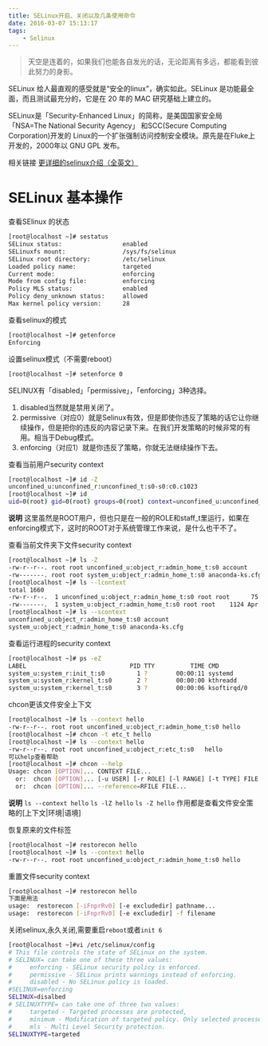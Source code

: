 ```yaml
---
title: SELinux开启、关闭以及几条使用命令
date: 2016-03-07 15:13:17
tags:
    - Selinux
---
```


> 天空是连着的，如果我们也能各自发光的话，无论距离有多远，都能看到彼此努力的身影。

SELinux 给人最直观的感受就是“安全的linux”，确实如此。SELinux 是功能最全面，而且测试最充分的，它是在 20 年的 MAC 研究基础上建立的。

<!-- more -->

SELinux是「Security-Enhanced Linux」的简称，是美国国家安全局「NSA=The National Security Agency」 和SCC(Secure Computing Corporation)开发的 Linux的一个扩张强制访问控制安全模块。原先是在Fluke上开发的，2000年以 GNU GPL 发布。

相关链接 [更详细的selinux介绍（全英文）](http://selinuxproject.org/page/Main_Page)

# SELinux 基本操作

查看SElinux 的状态
``` bash
[root@localhost ~]# sestatus
SELinux status:                 enabled
SELinuxfs mount:                /sys/fs/selinux
SELinux root directory:         /etc/selinux
Loaded policy name:             targeted
Current mode:                   enforcing
Mode from config file:          enforcing
Policy MLS status:              enabled
Policy deny_unknown status:     allowed
Max kernel policy version:      28
```

查看selinux的模式
``` bash
[root@localhost ~]# getenforce
Enforcing
```

设置selinux模式（不需要reboot）
``` bash
[root@localhost ~]# setenforce 0
```

SELINUX有「disabled」「permissive」，「enforcing」3种选择。
  1. disabled当然就是禁用关闭了。
  2. permissive（对应0）就是Selinux有效，但是即使你违反了策略的话它让你继续操作，但是把你的违反的内容记录下来。在我们开发策略的时候非常的有用。相当于Debug模式。
  3. enforcing（对应1）就是你违反了策略，你就无法继续操作下去。

查看当前用户security context
``` bash
[root@localhost ~]# id -Z
unconfined_u:unconfined_r:unconfined_t:s0-s0:c0.c1023
[root@localhost ~]# id
uid=0(root) gid=0(root) groups=0(root) context=unconfined_u:unconfined_r:unconfined_t:s0-s0:c0.c1023
```
**说明** 这里虽然是ROOT用户，但也只是在一般的ROLE和staff_t里运行，如果在enforcing模式下，这时的ROOT对于系统管理工作来说，是什么也干不了。

查看当前文件夹下文件security context
``` bash
[root@localhost ~]# ls -Z
-rw-r--r--. root root unconfined_u:object_r:admin_home_t:s0 account
-rw-------. root root system_u:object_r:admin_home_t:s0 anaconda-ks.cfg
[root@localhost ~]# ls --lcontext
total 1660
-rw-r--r--.  1 unconfined_u:object_r:admin_home_t:s0 root root      75 May  3 09:34 account
-rw-------.  1 system_u:object_r:admin_home_t:s0 root root    1124 Apr 17 07:17 anaconda-ks.cfg
[root@localhost ~]# ls --scontext
unconfined_u:object_r:admin_home_t:s0 account
system_u:object_r:admin_home_t:s0 anaconda-ks.cfg
```

查看运行进程的security context
``` bash
[root@localhost ~]# ps -eZ
LABEL                             PID TTY          TIME CMD
system_u:system_r:init_t:s0         1 ?        00:00:11 systemd
system_u:system_r:kernel_t:s0       2 ?        00:00:00 kthreadd
system_u:system_r:kernel_t:s0       3 ?        00:00:06 ksoftirqd/0
```

chcon更该文件安全上下文
``` bash
[root@localhost ~]# ls --context hello 
-rw-r--r--. root root unconfined_u:object_r:admin_home_t:s0 hello
[root@localhost ~]# chcon -t etc_t hello 
[root@localhost ~]# ls --context hello 
-rw-r--r--. root root unconfined_u:object_r:etc_t:s0   hello
可以help查看帮助
[root@localhost ~]# chcon --help
Usage: chcon [OPTION]... CONTEXT FILE...
  or:  chcon [OPTION]... [-u USER] [-r ROLE] [-l RANGE] [-t TYPE] FILE...
  or:  chcon [OPTION]... --reference=RFILE FILE...
```
**说明** `ls --context hello`   `ls -lZ hello`  `ls -Z hello` 作用都是查看文件安全策略的[上下文|环境|语境]


恢复原来的文件标签
``` bash
[root@localhost ~]# restorecon hello
[root@localhost ~]# ls --context hello 
-rw-r--r--. root root unconfined_u:object_r:admin_home_t:s0 hello
```

重置文件security context
``` bash
[root@localhost ~]# restorecon hello
下面是用法
usage:  restorecon [-iFnprRv0] [-e excludedir] pathname...
usage:  restorecon [-iFnprRv0] [-e excludedir] -f filename
```

关闭selinux,永久关闭,需要重启`reboot`或者`init 6`
``` bash
[root@localhost ~]#vi /etc/selinux/config
# This file controls the state of SELinux on the system.
# SELINUX= can take one of these three values:
#     enforcing - SELinux security policy is enforced.
#     permissive - SELinux prints warnings instead of enforcing.
#     disabled - No SELinux policy is loaded.
#SELINUX=enforcing
SELINUX=disalbed
# SELINUXTYPE= can take one of three two values:
#     targeted - Targeted processes are protected,
#     minimum - Modification of targeted policy. Only selected processes are protected.
#     mls - Multi Level Security protection.
SELINUXTYPE=targeted
```